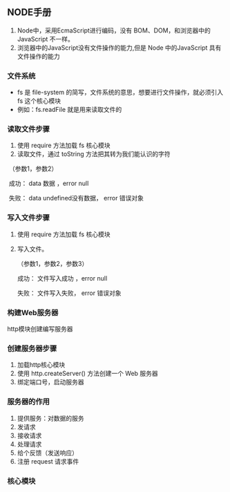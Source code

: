 ## NODE手册

1. Node中，采用EcmaScript进行编码，没有 BOM、DOM，和浏览器中的 JavaScript 不一样。
2. 浏览器中的JavaScript没有文件操作的能力,但是 Node 中的JavaScript 具有文件操作的能力

### 文件系统

- fs 是 file-system 的简写，文件系统的意思，想要进行文件操作，就必须引入 fs 这个核心模块
- 例如：fs.readFile 就是用来读取文件的

### 读取文件步骤

1. 使用 require 方法加载 fs 核心模块
2. 读取文件，通过 toString 方法把其转为我们能认识的字符

​         （参数1，参数2）

​            成功：    data 数据  ，error null

​            失败：    data undefined没有数据， error 错误对象

### 写入文件步骤

1. 使用 require 方法加载 fs 核心模块

2. 写入文件。

   （参数1，参数2，参数3）

     成功：    文件写入成功 ，error null

     失败：    文件写入失败， error 错误对象

### 构建Web服务器

 http模块创建编写服务器

### 创建服务器步骤

1. 加载http核心模块
2. 使用 http.createServer() 方法创建一个 Web 服务器
3. 绑定端口号，启动服务器

### 服务器的作用

1.   提供服务：对数据的服务
2.   发请求
3.   接收请求
4.   处理请求
5.   给个反馈（发送响应）
6.   注册 request 请求事件

### 核心模块